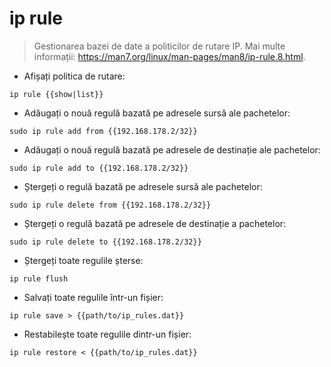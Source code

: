 # ip rule

> Gestionarea bazei de date a politicilor de rutare IP.
> Mai multe informații: <https://man7.org/linux/man-pages/man8/ip-rule.8.html>.

- Afișați politica de rutare:

`ip rule {{show|list}}`

- Adăugați o nouă regulă bazată pe adresele sursă ale pachetelor:

`sudo ip rule add from {{192.168.178.2/32}}`

- Adăugați o nouă regulă bazată pe adresele de destinație ale pachetelor:

`sudo ip rule add to {{192.168.178.2/32}}`

- Ștergeți o regulă bazată pe adresele sursă ale pachetelor:

`sudo ip rule delete from {{192.168.178.2/32}}`

- Ștergeți o regulă bazată pe adresele de destinație a pachetelor:

`sudo ip rule delete to {{192.168.178.2/32}}`

- Ștergeți toate regulile șterse:

`ip rule flush`

- Salvați toate regulile într-un fișier:

`ip rule save > {{path/to/ip_rules.dat}}`

- Restabilește toate regulile dintr-un fișier:

`ip rule restore < {{path/to/ip_rules.dat}}`
